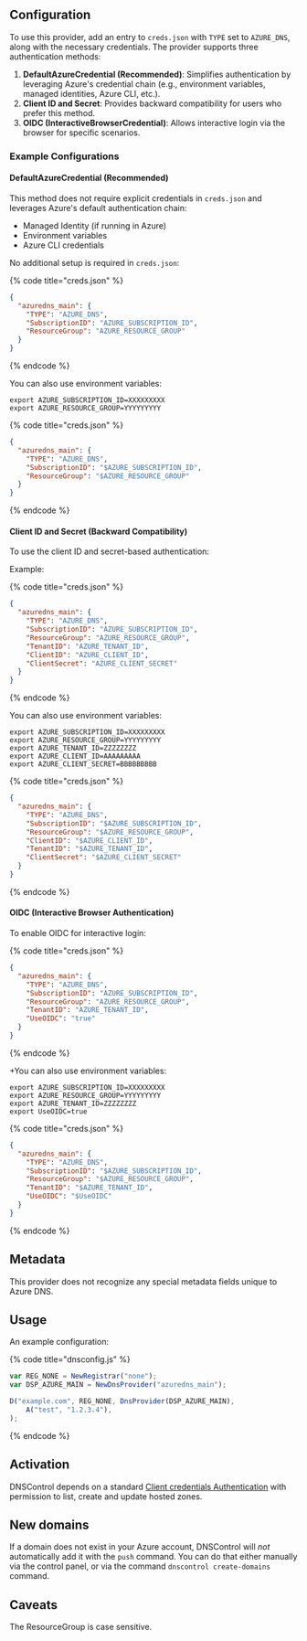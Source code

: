 ## Configuration

To use this provider, add an entry to `creds.json` with `TYPE` set to `AZURE_DNS`, along with the necessary credentials. The provider supports three authentication methods:

1. **DefaultAzureCredential (Recommended)**: Simplifies authentication by leveraging Azure's credential chain (e.g., environment variables, managed identities, Azure CLI, etc.).
2. **Client ID and Secret**: Provides backward compatibility for users who prefer this method.
3. **OIDC (InteractiveBrowserCredential)**: Allows interactive login via the browser for specific scenarios.

### Example Configurations

#### **DefaultAzureCredential (Recommended)**

This method does not require explicit credentials in `creds.json` and leverages Azure's default authentication chain:
- Managed Identity (if running in Azure)
- Environment variables
- Azure CLI credentials

No additional setup is required in `creds.json`:

{% code title="creds.json" %}
```json
{
  "azuredns_main": {
    "TYPE": "AZURE_DNS",
    "SubscriptionID": "AZURE_SUBSCRIPTION_ID",
    "ResourceGroup": "AZURE_RESOURCE_GROUP"
  }
}
```
{% endcode %}

You can also use environment variables:

```shell
export AZURE_SUBSCRIPTION_ID=XXXXXXXXX
export AZURE_RESOURCE_GROUP=YYYYYYYYY
```

{% code title="creds.json" %}
```json
{
  "azuredns_main": {
    "TYPE": "AZURE_DNS",
    "SubscriptionID": "$AZURE_SUBSCRIPTION_ID",
    "ResourceGroup": "$AZURE_RESOURCE_GROUP"
  }
}
```
{% endcode %}

#### **Client ID and Secret (Backward Compatibility)**

To use the client ID and secret-based authentication:

Example:

{% code title="creds.json" %}
```json
{
  "azuredns_main": {
    "TYPE": "AZURE_DNS",
    "SubscriptionID": "AZURE_SUBSCRIPTION_ID",
    "ResourceGroup": "AZURE_RESOURCE_GROUP",
    "TenantID": "AZURE_TENANT_ID",
    "ClientID": "AZURE_CLIENT_ID",
    "ClientSecret": "AZURE_CLIENT_SECRET"
  }
}
```
{% endcode %}

You can also use environment variables:

```shell
export AZURE_SUBSCRIPTION_ID=XXXXXXXXX
export AZURE_RESOURCE_GROUP=YYYYYYYYY
export AZURE_TENANT_ID=ZZZZZZZZ
export AZURE_CLIENT_ID=AAAAAAAAA
export AZURE_CLIENT_SECRET=BBBBBBBBB
```

{% code title="creds.json" %}
```json
{
  "azuredns_main": {
    "TYPE": "AZURE_DNS",
    "SubscriptionID": "$AZURE_SUBSCRIPTION_ID",
    "ResourceGroup": "$AZURE_RESOURCE_GROUP",
    "ClientID": "$AZURE_CLIENT_ID",
    "TenantID": "$AZURE_TENANT_ID",
    "ClientSecret": "$AZURE_CLIENT_SECRET"
  }
}
```
{% endcode %}

#### **OIDC (Interactive Browser Authentication)**

To enable OIDC for interactive login:

{% code title="creds.json" %}
```json
{
  "azuredns_main": {
    "TYPE": "AZURE_DNS",
    "SubscriptionID": "AZURE_SUBSCRIPTION_ID",
    "ResourceGroup": "AZURE_RESOURCE_GROUP",
    "TenantID": "AZURE_TENANT_ID",
    "UseOIDC": "true"
  }
}
```
{% endcode %}

+You can also use environment variables:
```shell
export AZURE_SUBSCRIPTION_ID=XXXXXXXXX
export AZURE_RESOURCE_GROUP=YYYYYYYYY
export AZURE_TENANT_ID=ZZZZZZZZ
export UseOIDC=true
```

{% code title="creds.json" %}
```json
{
  "azuredns_main": {
    "TYPE": "AZURE_DNS",
    "SubscriptionID": "$AZURE_SUBSCRIPTION_ID",
    "ResourceGroup": "$AZURE_RESOURCE_GROUP",
    "TenantID": "$AZURE_TENANT_ID",
    "UseOIDC": "$UseOIDC"
  }
}
```
{% endcode %}


## Metadata
This provider does not recognize any special metadata fields unique to Azure DNS.

## Usage
An example configuration:

{% code title="dnsconfig.js" %}
```javascript
var REG_NONE = NewRegistrar("none");
var DSP_AZURE_MAIN = NewDnsProvider("azuredns_main");

D("example.com", REG_NONE, DnsProvider(DSP_AZURE_MAIN),
    A("test", "1.2.3.4"),
);
```
{% endcode %}

## Activation
DNSControl depends on a standard [Client credentials Authentication](https://docs.microsoft.com/en-us/cli/azure/create-an-azure-service-principal-azure-cli?view=azure-cli-latest) with permission to list, create and update hosted zones.

## New domains
If a domain does not exist in your Azure account, DNSControl will *not* automatically add it with the `push` command. You can do that either manually via the control panel, or via the command `dnscontrol create-domains` command.

## Caveats

The ResourceGroup is case sensitive.
